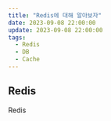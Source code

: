 ```yaml
---
title: "Redis에 대해 알아보자"
date: 2023-09-08 22:00:00
update: 2023-09-08 22:00:00
tags:
  - Redis
  - DB
  - Cache
---
```


## Redis

Redis 
